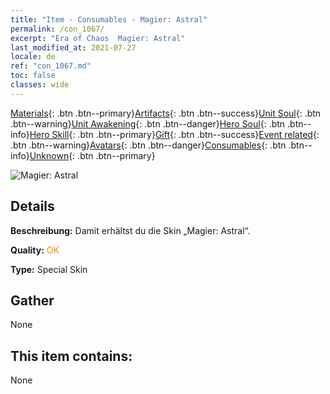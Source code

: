 ```yaml
---
title: "Item - Consumables - Magier: Astral"
permalink: /con_1067/
excerpt: "Era of Chaos  Magier: Astral"
last_modified_at: 2021-07-27
locale: de
ref: "con_1067.md"
toc: false
classes: wide
---
```

 [Materials](/ItemsDE/){: .btn .btn--primary}[Artifacts](/ItemsDE/Artifacts/){: .btn .btn--success}[Unit Soul](/ItemsDE/UnitSoul/){: .btn .btn--warning}[Unit Awakening](/ItemsDE/UnitAwakening/){: .btn .btn--danger}[Hero Soul](/ItemsDE/HeroSoul/){: .btn .btn--info}[Hero Skill](/ItemsDE/HeroSkill/){: .btn .btn--primary}[Gift](/ItemsDE/Gift/){: .btn .btn--success}[Event related](/ItemsDE/Events/){: .btn .btn--warning}[Avatars](/ItemsDE/Avatars/){: .btn .btn--danger}[Consumables](/ItemsDE/Consumables/){: .btn .btn--info}[Unknown](/ItemsDE/Unknown/){: .btn .btn--primary}

 ![Magier: Astral](/images/h/h_Astral3.jpg)

## Details
 **Beschreibung:** Damit erhältst du die Skin „Magier: Astral“.

 **Quality:** <span style="color: #FF8C00">OK</span>

 **Type:** Special Skin

## Gather

  None

## This item contains:

  None

